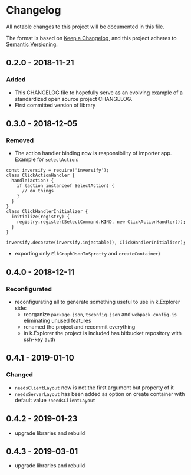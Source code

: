 # Changelog
All notable changes to this project will be documented in this file.

The format is based on [Keep a Changelog](https://keepachangelog.com/en/1.0.0/),
and this project adheres to [Semantic Versioning](https://semver.org/spec/v2.0.0.html).

## 0.2.0 - 2018-11-21
### Added
- This CHANGELOG file to hopefully serve as an evolving example of a
  standardized open source project CHANGELOG.
- First committed version of library
## 0.3.0 - 2018-12-05
### Removed
- The action handler binding now is responsibility of importer app. Example for `selectAction`:
```ecmascript 6
const inversify = require('inversify');
class ClickActionHandler {
  handle(action) {
    if (action instanceof SelectAction) {
      // do things
    }
  }
}
class ClickHandlerInitializer {
  initialize(registry) {
    registry.register(SelectCommand.KIND, new ClickActionHandler());
  }
}

inversify.decorate(inversify.injectable(), ClickHandlerInitializer);
```
- exporting only `ElkGraphJsonToSprotty` and `createContainer`)
## 0.4.0 - 2018-12-11
### Reconfigurated
- reconfigurating all to generate something useful to use in k.Explorer side:
  - reorganize `package.json`, `tsconfig.json` and `webpack.config.js` eliminating unused features
  - renamed the project and recommit everything
  - in k.Explorer the project is included has bitbucket repository with ssh-key auth
## 0.4.1 - 2019-01-10
### Changed
- `needsClientLayout` now is not the first argument but property of it
- `needsServerLayout` has been added as option on create container with default value `!needsClientLayout`

## 0.4.2 - 2019-01-23
- upgrade libraries and rebuild 

## 0.4.3 - 2019-03-01
- upgrade libraries and rebuild 
